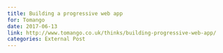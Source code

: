 ```yaml
---
title: Building a progressive web app
for: Tomango
date: 2017-06-13
link: http://www.tomango.co.uk/thinks/building-progressive-web-app/
categories: External Post
---
```

